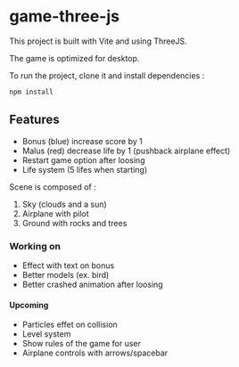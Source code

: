 # game-three-js

This project is built with Vite and using ThreeJS.

The game is optimized for desktop.

To run the project, clone it and install dependencies :

```bash
npm install
```

## Features

- Bonus (blue) increase score by 1
- Malus (red) decrease life by 1 (pushback airplane effect)
- Restart game option after loosing
- Life system (5 lifes when starting)

Scene is composed of :
1. Sky (clouds and a sun)
1. Airplane with pilot
1. Ground with rocks and trees

### Working on

- Effect with text on bonus
- Better models (ex. bird)
- Better crashed animation after loosing

#### Upcoming

- Particles effet on collision
- Level system
- Show rules of the game for user
- Airplane controls with arrows/spacebar